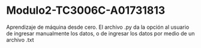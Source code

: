 # Modulo2-TC3006C-A01731813
Aprendizaje de máquina desde cero.
El archivo .py da la opción al usuario de ingresar manualmente los datos, o de ingresar los datos por medio de un archivo .txt
